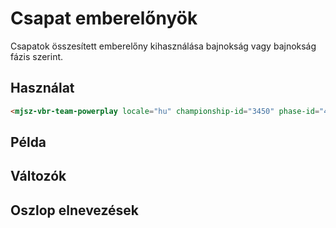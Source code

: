 # Csapat emberelőnyök

Csapatok összesített emberelőny kihasználása bajnokság vagy bajnokság fázis szerint.

## Használat

```html
<mjsz-vbr-team-powerplay locale="hu" championship-id="3450" phase-id="45196" />
```

<!--@include: ./parts/phase.md-->

## Példa

<ClientOnly>
  <mjsz-vbr-team-powerplay
    locale="hu"
    championship-id="3450"
    phase-id="45196"
  />
</ClientOnly>

## Változók

<!--@include: ./parts/props-base.md-->
<!--@include: ./parts/props-team.md-->

## Oszlop elnevezések

<Columns name="COLUMNS_TEAMS_POWERPLAY" />
